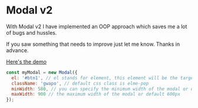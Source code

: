 # Modal v2 

With Modal v2 I have implemented an OOP approach which saves me a lot of bugs and hussles.

If you saw something that needs to improve just let me know.
Thanks in advance.

[Here's the demo](https://iamelme.github.io/Vanilla-JS-Modal-v2/)


```javascript
const myModal = new Modal({
  el: '#btn1', // el stands for element, this element will be the target modal of our class
  className: 'gwapo', // default css class is elme-pop
  minWidth: 580, // you can specify the minimum width of the modal or default 360px
  maxWidth: 900 // the maximum width of the modal or default 600px
});
```